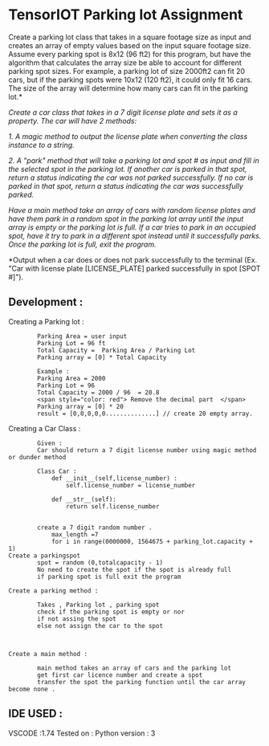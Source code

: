 # TensorIOT Parking lot Assignment 
Create a parking lot class that takes in a square footage size as input
and creates an array of empty values based on the input square footage
size. Assume every parking spot is 8x12 (96 ft2) for this program, but have
the algorithm that calculates the array size be able to account for
different parking spot sizes. For example, a parking lot of size 2000ft2
can fit 20 cars, but if the parking spots were 10x12 (120 ft2), it could
only fit 16 cars. The size of the array will determine how many cars can
fit in the parking lot.*

*Create a car class that takes in a 7 digit license plate and sets it as a
property. The car will have 2 methods:*

*1.        A magic method to output the license plate when converting the
class instance to a string.*

*2.        A "park" method that will take a parking lot and spot # as input
and fill in the selected spot in the parking lot. If another car is parked
in that spot, return a status indicating the car was not parked
successfully. If no car is parked in that spot, return a status indicating
the car was successfully parked.*

*Have a main method take an array of cars with random license plates and
have them park in a random spot in the parking lot array until the input
array is empty or the parking lot is full. If a car tries to park in an
occupied spot, have it try to park in a different spot instead until it
successfully parks. Once the parking lot is full, exit the program.*

*Output when a car does or does not park successfully to the terminal (Ex.
"Car with license plate [LICENSE_PLATE] parked successfully in spot [SPOT
#]").


## Development : 

Creating a Parking lot : 
        
            Parking Area = user input 
            Parking Lot = 96 ft
            Total Capacity =  Parking Area / Parking Lot 
            Parking array = [0] * Total Capacity 

            Example :
            Parking Area = 2000 
            Parking Lot = 96 
            Total Capacity = 2000 / 96  = 20.8 
            <span style="color: red"> Remove the decimal part  </span>
            Parking array = [0] * 20 
            result = [0,0,0,0,0..............] // create 20 empty array.

Creating a Car Class :

            Given :
            Car should return a 7 digit license number using magic method or dunder method 

            Class Car :
                def __init__(self,license_number) :
                    self.license_number = license_number
                
                def __str__(self):
                    return self.license_number


            create a 7 digit random number . 
                max_length =7 
                for i in range(0000000, 1564675 + parking_lot.capacity + 1)
    Create a parkingspot 
            spot = random (0,totalcapacity - 1)
            No need to create the spot if the spot is already full 
            if parking spot is full exit the program 
    
    Create a parking method :

            Takes , Parking lot , parking spot 
            check if the parking spot is empty or nor 
            if not assing the spot 
            else not assign the car to the spot



    Create a main method :

            main method takes an array of cars and the parking lot
            get first car licence number and create a spot 
            transfer the spot the parking function until the car array become none .

    
## IDE USED :

VSCODE  :1.74 
Tested on :
Python version : 3

